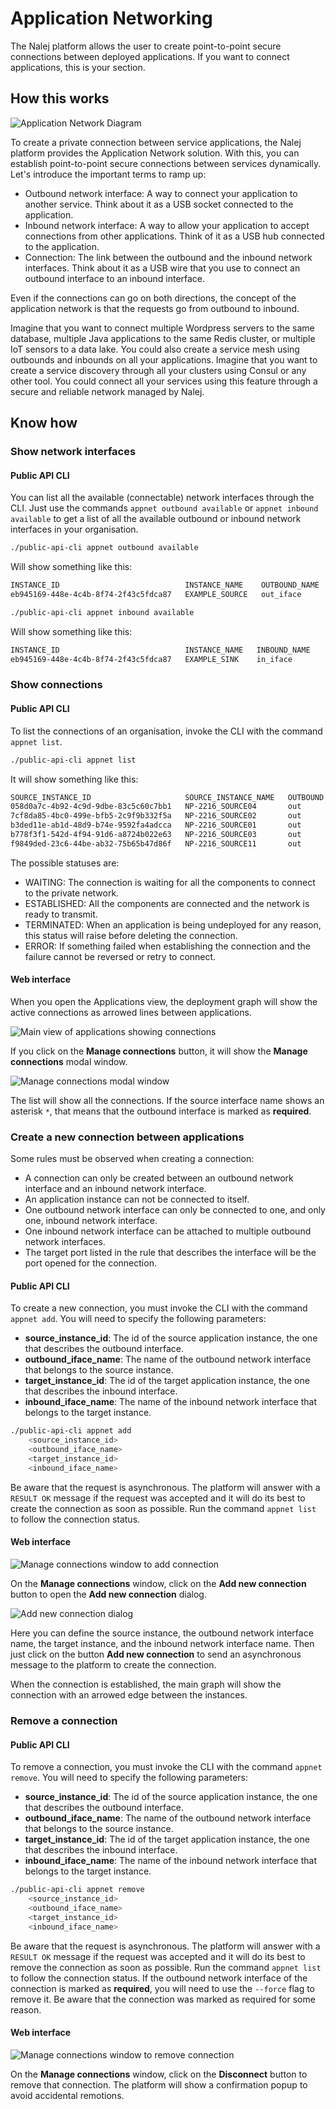 # Application Networking

The Nalej platform allows the user to create point-to-point secure connections between deployed applications. If you want to connect applications, this is your section.

## How this works

![Application Network Diagram](../.gitbook/assets/tutorial_appnet_functionality_diagram.png)

To create a private connection between service applications, the Nalej platform provides the Application Network solution. With this, you can establish point-to-point secure connections between services dynamically. Let's introduce the important terms to ramp up:

* Outbound network interface: A way to connect your application to another service. Think about it as a USB socket connected to the application.
* Inbound network interface: A way to allow your application to accept connections from other applications. Think of it as a USB hub connected to the application.
* Connection: The link between the outbound and the inbound network interfaces. Think about it as a USB wire that you use to connect an outbound interface to an inbound interface.

Even if the connections can go on both directions, the concept of the application network is that the requests go from outbound to inbound.

Imagine that you want to connect multiple Wordpress servers to the same database, multiple Java applications to the same Redis cluster, or multiple IoT sensors to a data lake. You could also create a service mesh using outbounds and inbounds on all your applications. Imagine that you want to create a service discovery through all your clusters using Consul or any other tool. You could connect all your services using this feature through a secure and reliable network managed by Nalej.

## Know how

### Show network interfaces

#### Public API CLI

You can list all the available \(connectable\) network interfaces through the CLI. Just use the commands `appnet outbound available` or `appnet inbound available` to get a list of all the available outbound or inbound network interfaces in your organisation.

```bash
./public-api-cli appnet outbound available
```

Will show something like this:

```bash
INSTANCE_ID                            INSTANCE_NAME    OUTBOUND_NAME
eb945169-448e-4c4b-8f74-2f43c5fdca87   EXAMPLE_SOURCE   out_iface
```

```bash
./public-api-cli appnet inbound available
```

Will show something like this:

```bash
INSTANCE_ID                            INSTANCE_NAME   INBOUND_NAME
eb945169-448e-4c4b-8f74-2f43c5fdca87   EXAMPLE_SINK    in_iface
```

### Show connections

#### Public API CLI

To list the connections of an organisation, invoke the CLI with the command `appnet list`.

```bash
./public-api-cli appnet list
```

It will show something like this:

```bash
SOURCE_INSTANCE_ID                     SOURCE_INSTANCE_NAME   OUTBOUND   TARGET_INSTANCE_ID                     TARGET_INSTANCE_NAME   INBOUND   STATUS
058d0a7c-4b92-4c9d-9dbe-83c5c60c7bb1   NP-2216_SOURCE04       out        eb945169-448e-4c4b-8f74-2f43c5fdca87   NP-2216_SINK           in        ESTABLISHED
7cf8da85-4bc0-499e-bfb5-2c9f9b332f5a   NP-2216_SOURCE02       out        eb945169-448e-4c4b-8f74-2f43c5fdca87   NP-2216_SINK           in        ESTABLISHED
b3ded11e-ab1d-48d9-b74e-9592fa4adcca   NP-2216_SOURCE01       out        eb945169-448e-4c4b-8f74-2f43c5fdca87   NP-2216_SINK           in        ESTABLISHED
b778f3f1-542d-4f94-91d6-a8724b022e63   NP-2216_SOURCE03       out        eb945169-448e-4c4b-8f74-2f43c5fdca87   NP-2216_SINK           in        ESTABLISHED
f9849ded-23c6-44be-ab32-75b65b47d86f   NP-2216_SOURCE11       out        eb945169-448e-4c4b-8f74-2f43c5fdca87   NP-2216_SINK           in        WAITING
```

The possible statuses are:

* WAITING: The connection is waiting for all the components to connect to the private network.
* ESTABLISHED: All the components are connected and the network is ready to transmit.
* TERMINATED: When an application is being undeployed for any reason, this status will raise before deleting the connection.
* ERROR: If something failed when establishing the connection and the failure cannot be reversed or retry to connect.

#### Web interface

When you open the Applications view, the deployment graph will show the active connections as arrowed lines between applications.

![Main view of applications showing connections](../.gitbook/assets/tutorial_appnet_main_page.png)

If you click on the **Manage connections** button, it will show the **Manage connections** modal window.

![Manage connections modal window](../.gitbook/assets/tutorial_appnet_manage_connections_list.png)

The list will show all the connections. If the source interface name shows an asterisk `*`, that means that the outbound interface is marked as **required**.

### Create a new connection between applications

Some rules must be observed when creating a connection:

* A connection can only be created between an outbound network interface and an inbound network interface.
* An application instance can not be connected to itself.
* One outbound network interface can only be connected to one, and only one, inbound network interface.
* One inbound network interface can be attached to multiple outbound network interfaces.
* The target port listed in the rule that describes the interface will be the port opened for the connection.

#### Public API CLI

To create a new connection, you must invoke the CLI with the command `appnet add`. You will need to specify the following parameters:

* **source\_instance\_id**: The id of the source application instance, the one that describes the outbound interface.
* **outbound\_iface\_name**: The name of the outbound network interface that belongs to the source instance.
* **target\_instance\_id**: The id of the target application instance, the one that describes the inbound interface.
* **inbound\_iface\_name**: The name of the inbound network interface that belongs to the target instance.

```bash
./public-api-cli appnet add
    <source_instance_id>
    <outbound_iface_name>
    <target_instance_id>
    <inbound_iface_name>
```

Be aware that the request is asynchronous. The platform will answer with a `RESULT OK` message if the request was accepted and it will do its best to create the connection as soon as possible. Run the command `appnet list` to follow the connection status.

#### Web interface

![Manage connections window to add connection](../.gitbook/assets/tutorial_appnet_manage_connections_list_add.png)

On the **Manage connections** window, click on the **Add new connection** button to open the **Add new connection** dialog.

![Add new connection dialog](../.gitbook/assets/tutorial_appnet_add_connection.png)

Here you can define the source instance, the outbound network interface name, the target instance, and the inbound network interface name. Then just click on the button **Add new connection** to send an asynchronous message to the platform to create the connection.

When the connection is established, the main graph will show the connection with an arrowed edge between the instances.

### Remove a connection

#### Public API CLI

To remove a connection, you must invoke the CLI with the command `appnet remove`. You will need to specify the following parameters:

* **source\_instance\_id**: The id of the source application instance, the one that describes the outbound interface.
* **outbound\_iface\_name**: The name of the outbound network interface that belongs to the source instance.
* **target\_instance\_id**: The id of the target application instance, the one that describes the inbound interface.
* **inbound\_iface\_name**: The name of the inbound network interface that belongs to the target instance.

```bash
./public-api-cli appnet remove
    <source_instance_id>
    <outbound_iface_name>
    <target_instance_id>
    <inbound_iface_name>
```

Be aware that the request is asynchronous. The platform will answer with a `RESULT OK` message if the request was accepted
and it will do its best to remove the connection as soon as possible. Run the command `appnet list` to follow the connection status.
If the outbound network interface of the connection is marked as **required**, you will need to use the `--force` flag to remove it.
Be aware that the connection was marked as required for some reason.

#### Web interface

![Manage connections window to remove connection](../.gitbook/assets/tutorial_appnet_manage_connections_list_remove.png)

On the **Manage connections** window, click on the **Disconnect** button to remove that connection. The platform will show a confirmation popup to avoid accidental remotions.

